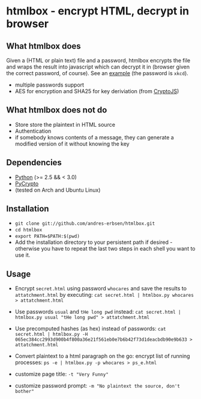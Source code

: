 # htmlbox - encrypt HTML, decrypt in browser
## What htmlbox does
Given a (HTML or plain text) file and a password, htmlbox encrypts the file and
wraps the result into javascript which can decrypt it in (browser given the correct password, of course). See an [example](http://pastehtml.com/view/c24sc3g5q.html) (the password is `xkcd`).

- multiple passwords support
- AES for encryption and SHA25 for key deriviation (from [CryptoJS])

## What htmlbox does **not** do
- Store store the plaintext in HTML source
- Authentication
 - if somebody knows contents of a message, they can generate a modified version of it without knowing the key

## Dependencies
- [Python] (>= 2.5 && < 3.0) 
- [PyCrypto]
- (tested on Arch and Ubuntu Linux)

## Installation
- `git clone git://github.com/andres-erbsen/htmlbox.git`
- `cd htmlbox`
- `export PATH=$PATH:$(pwd)`
- Add the installation directory to your persistent path if desired - otherwise you have to repeat the last two steps in each shell you want to use it.

## Usage
- Encrypt `secret.html` using password `whocares` and save the results to `attatchment.html` by executing:
  `cat secret.html | htmlbox.py whocares > attatchment.html`
- Use passwords `usual` and `tHe long pwd` instead:
  `cat secret.html | htmlbox.py usual "tHe long pwd" > attatchment.html`
- Use precomputed hashes (as hex) instead of passwords:
  `cat secret.html | htmlbox.py -H 065ec384cc2993d900b4f800a36e21f561eb0e7b6b42f73d1deacbdb90e9b633 > attatchment.html`
- Convert plaintext to a html paragraph on the go: encrypt list of running processes:
  `ps -e | htmlbox.py -p whocares > ps_e.html`
- customize page title: `-t "Very Funny"`
- customize password prompt: `-m "No plaintext the source, don't bother"`

  [Python]:   http://python.org/download/
  [CryptoJS]: https://code.google.com/p/crypto-js/
  [PyCrypto]: http://pypi.python.org/pypi/pycrypto
